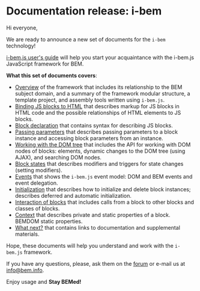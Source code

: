 # Documentation release: i-bem

Hi everyone,

We are ready to announce a new set of documents for the `i-bem` technology!

[i-bem.js user's guide](https://en.bem.info/technology/i-bem/v2/i-bem-js/) will help you start your acquaintance with the i-bem.js JavaScript framework for BEM.

**What this set of documents covers**:

-   [Overview](https://github.com/bem/bem-core/blob/v2/common.docs/i-bem-js/i-bem-js-common.en.md) of the framework that includes its relationship to the BEM subject domain, and a summary of the framework modular structure, a template project, and assembly tools written using `i-bem.js`.
-   [Binding JS blocks to HTML](https://github.com/bem/bem-core/blob/v2/common.docs/i-bem-js/i-bem-js-html-binding.en.md) that describes markup for JS blocks in HTML code and the possible relationships of HTML elements to JS blocks.
-   [Block declaration](https://github.com/bem/bem-core/blob/v2/common.docs/i-bem-js/i-bem-js-decl.en.md) that contains syntax for describing JS blocks.
-   [Passing parameters](https://github.com/bem/bem-core/blob/v2/common.docs/i-bem-js/i-bem-js-params.en.md) that describes passing parameters to a block instance and accessing block parameters from an instance.
-   [Working with the DOM tree](https://github.com/bem/bem-core/blob/v2/common.docs/i-bem-js/i-bem-js-dom.en.md) that includes the API for working with DOM nodes of blocks: elements, dynamic changes to the DOM tree (using AJAX), and searching DOM nodes.
-   [Block states](https://github.com/bem/bem-core/blob/v2/common.docs/i-bem-js/i-bem-js-states.en.md) that describes modifiers and triggers for state changes (setting modifiers).
-   [Events](https://github.com/bem/bem-core/blob/v2/common.docs/i-bem-js/i-bem-js-events.en.md) that shows the `i-bem.js` event model: DOM and BEM events and event delegation.
-   [Initialization](https://github.com/bem/bem-core/blob/v2/common.docs/i-bem-js/i-bem-js-init.en.md) that describes how to initialize and delete block instances; describes deferred and automatic initialization.
-   [Interaction of blocks](https://github.com/bem/bem-core/blob/v2/common.docs/i-bem-js/i-bem-js-interact.en.md) that includes calls from a block to other blocks and classes of blocks.
-   [Context](https://github.com/bem/bem-core/blob/v2/common.docs/i-bem-js/i-bem-js-context.en.md) that describes private and static properties of a block. BEMDOM static properties.
-   [What next?](https://github.com/bem/bem-core/blob/v2/common.docs/i-bem-js/i-bem-js-extras.en.md) that contains links to documentation and supplemental materials.

Hope, these documents will help you understand and work with the `i-bem.js` framework.

If you have any questions, please, ask them on the [forum](https://en.bem.info/forum/) or e-mail us at [info@bem.info](mailto:info@bem.info).

Enjoy usage and **Stay BEMed!**
